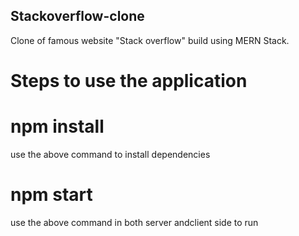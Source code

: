 ## Stackoverflow-clone
Clone of famous website "Stack overflow" build using MERN Stack.

# Steps to use the application

# npm install
use the above command to install dependencies

# npm start
use the above command in both server andclient side to run